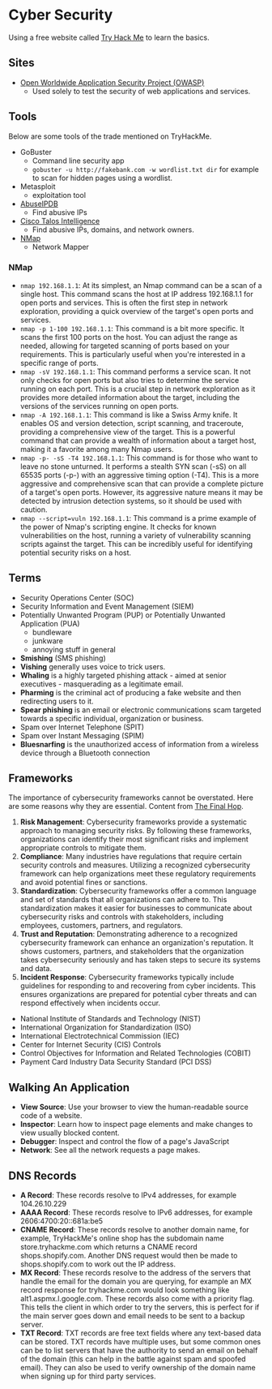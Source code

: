 # Cyber Security

Using a free website called [Try Hack Me](https://tryhackme.com/) to learn the basics.

## Sites

- [Open Worldwide Application Security Project (OWASP)](https://owasp.org/)
	- Used solely to test the security of web applications and services.

## Tools

Below are some tools of the trade mentioned on TryHackMe.

- GoBuster
	- Command line security app
	- `gobuster -u http://fakebank.com -w wordlist.txt dir` for example to scan for hidden pages using a wordlist.
- Metasploit
	- exploitation tool
- [AbuseIPDB](https://www.abuseipdb.com/)
	- Find abusive IPs
- [Cisco Talos Intelligence](https://www.talosintelligence.com/)
	- Find abusive IPs, domains, and network owners.
- [NMap](https://nmap.org/)
	- Network Mapper

### NMap

- `nmap 192.168.1.1`: At its simplest, an Nmap command can be a scan of a single host. This command scans the host at IP address 192.168.1.1 for open ports and services. This is often the first step in network exploration, providing a quick overview of the target's open ports and services.
- `nmap -p 1-100 192.168.1.1`: This command is a bit more specific. It scans the first 100 ports on the host. You can adjust the range as needed, allowing for targeted scanning of ports based on your requirements. This is particularly useful when you're interested in a specific range of ports.
- `nmap -sV 192.168.1.1`: This command performs a service scan. It not only checks for open ports but also tries to determine the service running on each port. This is a crucial step in network exploration as it provides more detailed information about the target, including the versions of the services running on open ports.
- `nmap -A 192.168.1.1`: This command is like a Swiss Army knife. It enables OS and version detection, script scanning, and traceroute, providing a comprehensive view of the target. This is a powerful command that can provide a wealth of information about a target host, making it a favorite among many Nmap users.
- `nmap -p- -sS -T4 192.168.1.1`: This command is for those who want to leave no stone unturned. It performs a stealth SYN scan (-sS) on all 65535 ports (-p-) with an aggressive timing option (-T4). This is a more aggressive and comprehensive scan that can provide a complete picture of a target's open ports. However, its aggressive nature means it may be detected by intrusion detection systems, so it should be used with caution.
- `nmap --script=vuln 192.168.1.1`: This command is a prime example of the power of Nmap's scripting engine. It checks for known vulnerabilities on the host, running a variety of vulnerability scanning scripts against the target. This can be incredibly useful for identifying potential security risks on a host.

## Terms

-  Security Operations Center (SOC) 
- Security Information and Event Management (SIEM)
- Potentially Unwanted Program (PUP) or Potentially Unwanted Application (PUA)
	- bundleware
	- junkware
	- annoying stuff in general
- **Smishing** (SMS phishing)
- **Vishing** generally uses voice to trick users.
- **Whaling** is a highly targeted phishing attack - aimed at senior executives - masquerading as a legitimate email.
- **Pharming** is the criminal act of producing a fake website and then redirecting users to it.
- **Spear phishing** is an email or electronic communications scam targeted towards a specific individual, organization or business.
- Spam over Internet Telephone (SPIT)
- Spam over Instant Messaging (SPIM)
- **Bluesnarfing** is the unauthorized access of information from a wireless device through a Bluetooth connection

## Frameworks

The importance of cybersecurity frameworks cannot be overstated. Here are some reasons why they are essential. Content from [The Final Hop](https://www.thefinalhop.com/understanding-cybersecurity-frameworks-nist-iso-and-more/).

1. **Risk Management**: Cybersecurity frameworks provide a systematic approach to managing security risks. By following these frameworks, organizations can identify their most significant risks and implement appropriate controls to mitigate them.
2. **Compliance**: Many industries have regulations that require certain security controls and measures. Utilizing a recognized cybersecurity framework can help organizations meet these regulatory requirements and avoid potential fines or sanctions.
3. **Standardization**: Cybersecurity frameworks offer a common language and set of standards that all organizations can adhere to. This standardization makes it easier for businesses to communicate about cybersecurity risks and controls with stakeholders, including employees, customers, partners, and regulators.
4. **Trust and Reputation**: Demonstrating adherence to a recognized cybersecurity framework can enhance an organization's reputation. It shows customers, partners, and stakeholders that the organization takes cybersecurity seriously and has taken steps to secure its systems and data.
5. **Incident Response**: Cybersecurity frameworks typically include guidelines for responding to and recovering from cyber incidents. This ensures organizations are prepared for potential cyber threats and can respond effectively when incidents occur.

- National Institute of Standards and Technology (NIST)
- International Organization for Standardization (ISO)
- International Electrotechnical Commission (IEC)
- Center for Internet Security (CIS) Controls
- Control Objectives for Information and Related Technologies (COBIT)
- Payment Card Industry Data Security Standard (PCI DSS)

## Walking An Application

- **View Source**: Use your browser to view the human-readable source code of a website.
- **Inspector**: Learn how to inspect page elements and make changes to view usually blocked content.
- **Debugger**: Inspect and control the flow of a page's JavaScript
- **Network**: See all the network requests a page makes.

## DNS Records

- **A Record**: These records resolve to IPv4 addresses, for example 104.26.10.229
- **AAAA Record**: These records resolve to IPv6 addresses, for example 2606:4700:20::681a:be5
- **CNAME Record**: These records resolve to another domain name, for example, TryHackMe's online shop has the subdomain name store.tryhackme.com which returns a CNAME record shops.shopify.com. Another DNS request would then be made to shops.shopify.com to work out the IP address.
- **MX Record**: These records resolve to the address of the servers that handle the email for the domain you are querying, for example an MX record response for tryhackme.com would look something like alt1.aspmx.l.google.com. These records also come with a priority flag. This tells the client in which order to try the servers, this is perfect for if the main server goes down and email needs to be sent to a backup server.
- **TXT Record**: TXT records are free text fields where any text-based data can be stored. TXT records have multiple uses, but some common ones can be to list servers that have the authority to send an email on behalf of the domain (this can help in the battle against spam and spoofed email). They can also be used to verify ownership of the domain name when signing up for third party services.